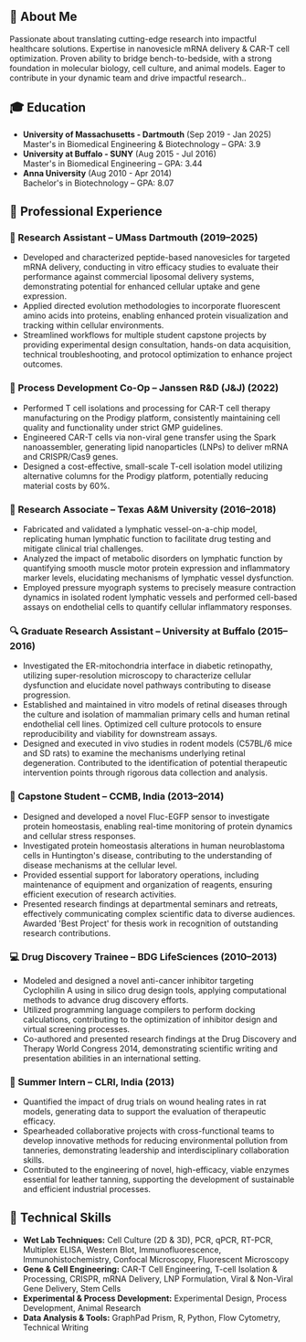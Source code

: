 
<h2>📘 About Me</h2>
<p>Passionate about translating cutting-edge research into impactful healthcare solutions. Expertise in nanovesicle mRNA delivery & CAR-T cell optimization. Proven ability to bridge bench-to-bedside, with a strong foundation in molecular biology, cell culture, and animal models. Eager to contribute in your dynamic team and drive impactful research..</p>

<h2>🎓 Education</h2>
<ul>
  <li><b>University of Massachusetts - Dartmouth</b> (Sep 2019 - Jan 2025)<br/>
  Master's in Biomedical Engineering & Biotechnology – GPA: 3.9</li>
  <li><b>University at Buffalo - SUNY</b> (Aug 2015 - Jul 2016)<br/>
  Master's in Biomedical Engineering – GPA: 3.44</li>
  <li><b>Anna University</b> (Aug 2010 - Apr 2014)<br/>
  Bachelor's in Biotechnology – GPA: 8.07</li>
</ul>

<h2>💼 Professional Experience</h2>

<h3>🔬 Research Assistant – UMass Dartmouth (2019–2025)</h3>
<ul>
  <li>Developed and characterized peptide-based nanovesicles for targeted mRNA delivery, conducting in vitro efficacy studies to evaluate their performance against commercial liposomal delivery systems, demonstrating potential for enhanced cellular uptake and gene expression.</li>
  <li>Applied directed evolution methodologies to incorporate fluorescent amino acids into proteins, enabling enhanced protein visualization and tracking within cellular environments.</li>
  <li>Streamlined workflows for multiple student capstone projects by providing experimental design consultation, hands-on data acquisition, technical troubleshooting, and protocol optimization to enhance project outcomes.</li>
</ul>


<h3>🧪 Process Development Co-Op – Janssen R&D (J&J) (2022)</h3>
<ul>
  <li>Performed T cell isolations and processing for CAR-T cell therapy manufacturing on the Prodigy platform, consistently maintaining cell quality and functionality under strict GMP guidelines.</li>
  <li>Engineered CAR-T cells via non-viral gene transfer using the Spark nanoassembler, generating lipid nanoparticles (LNPs) to deliver mRNA and CRISPR/Cas9 genes.</li>
  <li>Designed a cost-effective, small-scale T-cell isolation model utilizing alternative columns for the Prodigy platform, potentially reducing material costs by 60%.</li>
</ul>


<h3>🧫 Research Associate – Texas A&M University (2016–2018)</h3>
<ul>
  <li>Fabricated and validated a lymphatic vessel-on-a-chip model, replicating human lymphatic function to facilitate drug testing and mitigate clinical trial challenges.</li>
  <li>Analyzed the impact of metabolic disorders on lymphatic function by quantifying smooth muscle motor protein expression and inflammatory marker levels, elucidating mechanisms of lymphatic vessel dysfunction.</li>
  <li>Employed pressure myograph systems to precisely measure contraction dynamics in isolated rodent lymphatic vessels and performed cell-based assays on endothelial cells to quantify cellular inflammatory responses.</li>
</ul>


<h3>🔍 Graduate Research Assistant – University at Buffalo (2015–2016)</h3>
<ul>
  <li>Investigated the ER-mitochondria interface in diabetic retinopathy, utilizing super-resolution microscopy to characterize cellular dysfunction and elucidate novel pathways contributing to disease progression.</li>
  <li>Established and maintained in vitro models of retinal diseases through the culture and isolation of mammalian primary cells and human retinal endothelial cell lines. Optimized cell culture protocols to ensure reproducibility and viability for downstream assays.</li>
  <li>Designed and executed in vivo studies in rodent models (C57BL/6 mice and SD rats) to examine the mechanisms underlying retinal degeneration. Contributed to the identification of potential therapeutic intervention points through rigorous data collection and analysis.</li>
</ul>


<h3>🧬 Capstone Student – CCMB, India (2013–2014)</h3>
<ul>
  <li>Designed and developed a novel Fluc-EGFP sensor to investigate protein homeostasis, enabling real-time monitoring of protein dynamics and cellular stress responses.</li>
  <li>Investigated protein homeostasis alterations in human neuroblastoma cells in Huntington's disease, contributing to the understanding of disease mechanisms at the cellular level.</li>
  <li>Provided essential support for laboratory operations, including maintenance of equipment and organization of reagents, ensuring efficient execution of research activities.</li>
  <li>Presented research findings at departmental seminars and retreats, effectively communicating complex scientific data to diverse audiences. Awarded 'Best Project' for thesis work in recognition of outstanding research contributions.</li>
</ul>


<h3>💻 Drug Discovery Trainee – BDG LifeSciences (2010–2013)</h3>
<ul>
  <li>Modeled and designed a novel anti-cancer inhibitor targeting Cyclophilin A using in silico drug design tools, applying computational methods to advance drug discovery efforts.</li>
  <li>Utilized programming language compilers to perform docking calculations, contributing to the optimization of inhibitor design and virtual screening processes.</li>
  <li>Co-authored and presented research findings at the Drug Discovery and Therapy World Congress 2014, demonstrating scientific writing and presentation abilities in an international setting.</li>
</ul>


<h3>🔬 Summer Intern – CLRI, India (2013)</h3>
<ul>
  <li>Quantified the impact of drug trials on wound healing rates in rat models, generating data to support the evaluation of therapeutic efficacy.</li>
  <li>Spearheaded collaborative projects with cross-functional teams to develop innovative methods for reducing environmental pollution from tanneries, demonstrating leadership and interdisciplinary collaboration skills.</li>
  <li>Contributed to the engineering of novel, high-efficacy, viable enzymes essential for leather tanning, supporting the development of sustainable and efficient industrial processes.</li>
</ul>


<h2>🧠 Technical Skills</h2>
<ul>
  <li><b>Wet Lab Techniques:</b> Cell Culture (2D & 3D), PCR, qPCR, RT-PCR, Multiplex ELISA, Western Blot, Immunofluorescence, Immunohistochemistry, Confocal Microscopy, Fluorescent Microscopy</li>
  <li><b>Gene & Cell Engineering:</b> CAR-T Cell Engineering, T-cell Isolation & Processing, CRISPR, mRNA Delivery, LNP Formulation, Viral & Non-Viral Gene Delivery, Stem Cells</li>
  <li><b>Experimental & Process Development:</b> Experimental Design, Process Development, Animal Research</li>
  <li><b>Data Analysis & Tools:</b> GraphPad Prism, R, Python, Flow Cytometry, Technical Writing</li>
</ul>


[twitter]: https://twitter.com/joshmadakor
[youtube]: https://www.youtube.com/c/joshmadakor
[instagram]: https://www.instagram.com/joshmadakor/
[linkedin]: https://www.linkedin.com/in/merin-don-bosco-73bba754/

<!--
**joshmadakor1/joshmadakor1** is a ✨ _special_ ✨ repository because its `README.md` (this file) appears on your GitHub profile.

Here are some ideas to get you started:

- 🔭 I’m currently working on ...
- 🌱 I’m currently learning ...
- 👯 I’m looking to collaborate on ...
- 🤔 I’m looking for help with ...
- 💬 Ask me about ...
- 📫 How to reach me: ...
- 😄 Pronouns: ...
- ⚡ Fun fact: ...
-->
